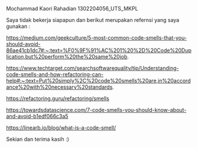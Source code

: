 Mochammad Kaori Rahadian 
1302204056_UTS_MKPL

Saya tidak bekerja siapapun dan berikut merupakan refernsi yang saya gunakan :

https://medium.com/geekculture/5-most-common-code-smells-that-you-should-avoid-86ae41cb1dc7#:~:text=%F0%9F%91%AC%201%20%2D%20Code%20Duplication,but%20perform%20the%20same%20job.

https://www.techtarget.com/searchsoftwarequality/tip/Understanding-code-smells-and-how-refactoring-can-help#:~:text=Put%20simply%2C%20code%20smells%20are,in%20accordance%20with%20necessary%20standards.

https://refactoring.guru/refactoring/smells

https://towardsdatascience.com/7-code-smells-you-should-know-about-and-avoid-b1edf066c3a5

https://linearb.io/blog/what-is-a-code-smell/

Sekian dan terima kasih :)
